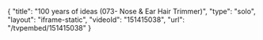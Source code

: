 {
    "title": "100 years of ideas (073- Nose & Ear Hair Trimmer)",
    "type": "solo",
    "layout": "iframe-static",
    "videoId": "151415038",
    "url": "\/tvpembed\/151415038"
}